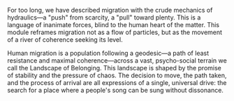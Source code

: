 For too long, we have described migration with the crude mechanics of hydraulics—a "push" from scarcity, a "pull" toward plenty. This is a language of inanimate forces, blind to the human heart of the matter. This module reframes migration not as a flow of particles, but as the movement of a river of coherence seeking its level.

Human migration is a population following a geodesic—a path of least resistance and maximal coherence—across a vast, psycho-social terrain we call the Landscape of Belonging. This landscape is shaped by the promise of stability and the pressure of chaos. The decision to move, the path taken, and the process of arrival are all expressions of a single, universal drive: the search for a place where a people's song can be sung without dissonance.